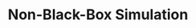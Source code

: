 ---
layout: page
title: Non-Black-Box Simulation
pdf: /assets/pdf/Non-Black-Box_Simulation.pdf
contents: 
    - Course project of <i>Fundamentals of Cryptography</i>.
    - A review for the paper <a href = "https://www.boazbarak.org/Papers/nonbb.pdf"><i>How to Go Beyond the Black-Box Simulation Barrier</i></a>.
    - Learned how to take advantage of knowing the malicious verifier's code.
    - Gained a better understanding of Zero-Knowledge Proof.
importance: 1
category: course
---